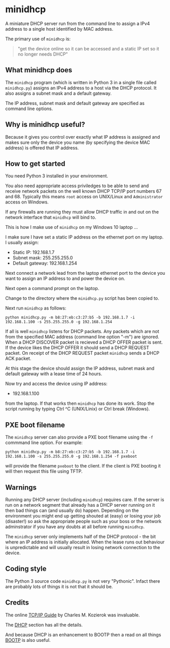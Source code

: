 # minidhcp

A miniature DHCP server run from the command line to assign
a IPv4 address to a single host identified by MAC address.

The primary use of `minidhcp` is:

> "get the device online so it can be accessed and a static IP set so it no longer needs DHCP"

## What minidhcp does

The `minidhcp` program (which is written in Python 3 in a single file
called `minidhcp.py`) assigns an IPv4 address to a host via the DHCP
protocol.  It also assigns a subnet mask and a default gateway.

The IP address, subnet mask and default gateway are specified
as command line options.

## Why is minidhcp useful?

Because it gives you control over exactly what IP address is assigned
and makes sure only the device you name (by specifying the device
MAC address) is offered that IP address.

## How to get started

You need Python 3 installed in your environment.

You also need appropriate access priviledges to be able to send and
receive network packets on the well known DHCP TCP/IP port numbers
67 and 68.  Typically this means `root` access on UNIX/Linux and
`Administrator` access on Windows.

If any firewalls are running they must allow DHCP traffic in and out
on the network interface that `minidhcp` will bind to.

This is how I make use of `minidhcp` on my Windows 10 laptop ...

I make sure I have set a static IP address on the ethernet port on
my laptop.  I usually assign:

* Static IP: 192.168.1.7
* Subnet mask: 255.255.255.0
* Default gateway: 192.168.1.254

Next connect a network lead from the laptop ethernet port to the
device you want to assign an IP address to and power the device on.

Next open a command prompt on the laptop.

Change to the directory where the `minidhcp.py` script has been
copied to.

Next run `minidhcp` as follows:

```
python minidhcp.py -m b8:27:eb:c3:27:b5 -b 192.168.1.7 -i 192.168.1.100 -s 255.255.255.0 -g 192.168.1.254
```

If all is well `minidhcp` listens for DHCP packets.  Any packets which are
not from the specified MAC address (command line option "-m") are ignored.
When a DHCP DISCOVER packet is recieved a DHCP OFFER packet is sent.
If the device likes the DHCP OFFER it should send a DHCP REQUEST packet.
On receipt of the DHCP REQUEST packet `minidhcp` sends a DHCP ACK packet.

At this stage the device should assign the IP address, subnet mask and
default gateway with a lease time of 24 hours.

Now try and access the device using IP address:

* 192.168.1.100

from the laptop.  If that works then `minidhcp` has done its work.
Stop the script running by typing Ctrl ^C (UNIX/Linix) or
Ctrl break (Windows).

## PXE boot filename

The `minidhcp` server can also provide a PXE boot filename using the `-f`
commmand line option.  For example:

```
python minidhcp.py -m b8:27:eb:c3:27:b5 -b 192.168.1.7 -i 192.168.1.100 -s 255.255.255.0 -g 192.168.1.254 -f pxeboot
```

will provide the filename `pxeboot` to the client.  If the client is PXE booting it will then request
this file using TFTP.

## Warnings

Running any DHCP server (including `minidhcp`) requires care.  If the
server is run on a network segment that already has a DHCP server
running on it then bad things can (and usually do) happen.  Depending
on the environment you might end up getting shouted at (easy) or losing
your job (disaster!) so ask the appropriate people such as your boss or
the network adminstrator if you have any doubts at all before running
`minidhcp`.

The `minidhcp` server only implements half of the DHCP protocol - the
bit where an IP address is initially allocated.  When the lease runs out
behaviour is unpredictable and will usually result in losing
network connection to the device.

## Coding style

The Python 3 source code `minidhcp.py` is not very "Pythonic".  Infact
there are probably lots of things it is not that it should be.

## Credits

The online
[TCP/IP Guide](http://www.tcpipguide.com/)
by Charles M. Kozierok was invaluable.

The
[DHCP](http://www.tcpipguide.com/free/t_TCPIPDynamicHostConfigurationProtocolDHCP.htm)
section has all the details.

And because DHCP is an enhancement to BOOTP then a read on all things
[BOOTP](http://www.tcpipguide.com/free/t_TCPIPBootstrapProtocolBOOTP.htm)
is also useful.

